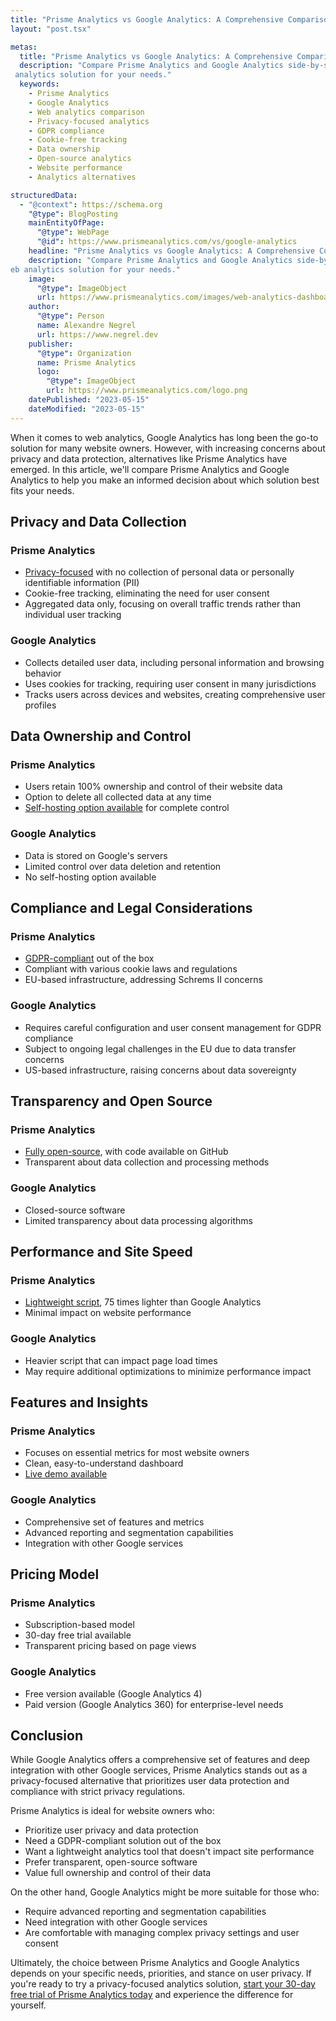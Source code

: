 ```yaml
---
title: "Prisme Analytics vs Google Analytics: A Comprehensive Comparison"
layout: "post.tsx"

metas:
  title: "Prisme Analytics vs Google Analytics: A Comprehensive Comparison"
  description: "Compare Prisme Analytics and Google Analytics side-by-side. Learn about key differences in privacy, data collection, compliance, and features to choose the best web
 analytics solution for your needs."
  keywords:
    - Prisme Analytics
    - Google Analytics
    - Web analytics comparison
    - Privacy-focused analytics
    - GDPR compliance
    - Cookie-free tracking
    - Data ownership
    - Open-source analytics
    - Website performance
    - Analytics alternatives

structuredData:
  - "@context": https://schema.org
    "@type": BlogPosting
    mainEntityOfPage:
      "@type": WebPage
      "@id": https://www.prismeanalytics.com/vs/google-analytics
    headline: "Prisme Analytics vs Google Analytics: A Comprehensive Comparison"
    description: "Compare Prisme Analytics and Google Analytics side-by-side. Learn about key differences in privacy, data collection, compliance, and features to choose the best w
eb analytics solution for your needs."
    image:
      "@type": ImageObject
      url: https://www.prismeanalytics.com/images/web-analytics-dashboard-light.png
    author:
      "@type": Person
      name: Alexandre Negrel
      url: https://www.negrel.dev
    publisher:
      "@type": Organization
      name: Prisme Analytics
      logo:
        "@type": ImageObject
        url: https://www.prismeanalytics.com/logo.png
    datePublished: "2023-05-15"
    dateModified: "2023-05-15"
---
```


When it comes to web analytics, Google Analytics has long been the go-to
solution for many website owners. However, with increasing concerns about
privacy and data protection, alternatives like Prisme Analytics have emerged. In
this article, we'll compare Prisme Analytics and Google Analytics to help you
make an informed decision about which solution best fits your needs.

## Privacy and Data Collection

### Prisme Analytics

- [Privacy-focused](/is/privacy-focused-analytics) with no collection of
  personal data or personally identifiable information (PII)
- Cookie-free tracking, eliminating the need for user consent
- Aggregated data only, focusing on overall traffic trends rather than
  individual user tracking

### Google Analytics

- Collects detailed user data, including personal information and browsing
  behavior
- Uses cookies for tracking, requiring user consent in many jurisdictions
- Tracks users across devices and websites, creating comprehensive user profiles

## Data Ownership and Control

### Prisme Analytics

- Users retain 100% ownership and control of their website data
- Option to delete all collected data at any time
- [Self-hosting option available](/docs/guides/self-host-prisme-docker/) for
  complete control

### Google Analytics

- Data is stored on Google's servers
- Limited control over data deletion and retention
- No self-hosting option available

## Compliance and Legal Considerations

### Prisme Analytics

- [GDPR-compliant](/is/privacy-focused-analytics/) out of the box
- Compliant with various cookie laws and regulations
- EU-based infrastructure, addressing Schrems II concerns

### Google Analytics

- Requires careful configuration and user consent management for GDPR compliance
- Subject to ongoing legal challenges in the EU due to data transfer concerns
- US-based infrastructure, raising concerns about data sovereignty

## Transparency and Open Source

### Prisme Analytics

- [Fully open-source](/is/open-source-website-analytics), with code available on
  GitHub
- Transparent about data collection and processing methods

### Google Analytics

- Closed-source software
- Limited transparency about data processing algorithms

## Performance and Site Speed

### Prisme Analytics

- [Lightweight script](/is/lightweight-analytics), 75 times lighter than Google
  Analytics
- Minimal impact on website performance

### Google Analytics

- Heavier script that can impact page load times
- May require additional optimizations to minimize performance impact

## Features and Insights

### Prisme Analytics

- Focuses on essential metrics for most website owners
- Clean, easy-to-understand dashboard
- [Live demo available](https://app.prismeanalytics.com/grafana/d/f8278729-d6bd-49ec-be92-abf01917f14d/web-analytics?orgId=5&kiosk)

### Google Analytics

- Comprehensive set of features and metrics
- Advanced reporting and segmentation capabilities
- Integration with other Google services

## Pricing Model

### Prisme Analytics

- Subscription-based model
- 30-day free trial available
- Transparent pricing based on page views

### Google Analytics

- Free version available (Google Analytics 4)
- Paid version (Google Analytics 360) for enterprise-level needs

## Conclusion

While Google Analytics offers a comprehensive set of features and deep
integration with other Google services, Prisme Analytics stands out as a
privacy-focused alternative that prioritizes user data protection and compliance
with strict privacy regulations.

Prisme Analytics is ideal for website owners who:

- Prioritize user privacy and data protection
- Need a GDPR-compliant solution out of the box
- Want a lightweight analytics tool that doesn't impact site performance
- Prefer transparent, open-source software
- Value full ownership and control of their data

On the other hand, Google Analytics might be more suitable for those who:

- Require advanced reporting and segmentation capabilities
- Need integration with other Google services
- Are comfortable with managing complex privacy settings and user consent

Ultimately, the choice between Prisme Analytics and Google Analytics depends on
your specific needs, priorities, and stance on user privacy. If you're ready to
try a privacy-focused analytics solution,
[start your 30-day free trial of Prisme Analytics today](https://app.prismeanalytics.com/authn/sign_up)
and experience the difference for yourself.
